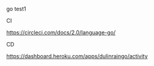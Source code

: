 go test1


CI

https://circleci.com/docs/2.0/language-go/

CD

https://dashboard.heroku.com/apps/dulinraingo/activity